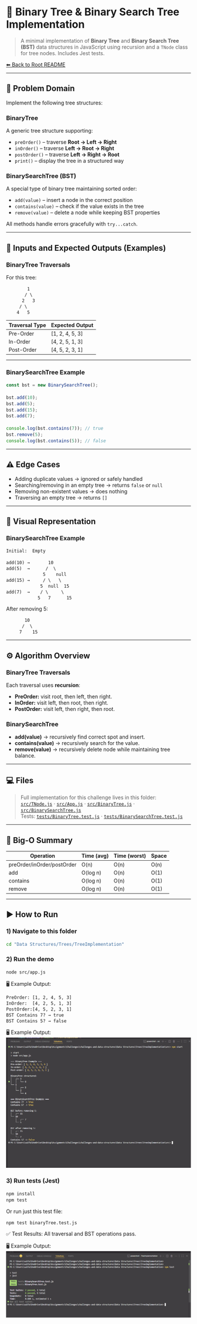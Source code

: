 # 🌳 Binary Tree & Binary Search Tree Implementation

> A minimal implementation of **Binary Tree** and **Binary Search Tree (BST)** data structures in JavaScript using recursion and a `TNode` class for tree nodes. Includes Jest tests.

[⬅ Back to Root README](../../../README.md)

---

## 🧩 Problem Domain

Implement the following tree structures:

### **BinaryTree**

A generic tree structure supporting:

- `preOrder()` – traverse **Root → Left → Right**
- `inOrder()` – traverse **Left → Root → Right**
- `postOrder()` – traverse **Left → Right → Root**
- `print()` – display the tree in a structured way

### **BinarySearchTree (BST)**

A special type of binary tree maintaining sorted order:

- `add(value)` – insert a node in the correct position
- `contains(value)` – check if the value exists in the tree
- `remove(value)` – delete a node while keeping BST properties

All methods handle errors gracefully with `try...catch`.

---

## 🔢 Inputs and Expected Outputs (Examples)

### BinaryTree Traversals

For this tree:

```text
        1
       / \
      2   3
     / \
    4   5
```

| Traversal Type | Expected Output |
| -------------- | --------------- |
| Pre-Order      | [1, 2, 4, 5, 3] |
| In-Order       | [4, 2, 5, 1, 3] |
| Post-Order     | [4, 5, 2, 3, 1] |

---

### BinarySearchTree Example

```js
const bst = new BinarySearchTree();

bst.add(10);
bst.add(5);
bst.add(15);
bst.add(7);

console.log(bst.contains(7)); // true
bst.remove(5);
console.log(bst.contains(5)); // false
```

---

## ⚠️ Edge Cases

- Adding duplicate values → ignored or safely handled
- Searching/removing in an empty tree → returns `false` or `null`
- Removing non-existent values → does nothing
- Traversing an empty tree → returns `[]`

---

## 👀 Visual Representation

### BinarySearchTree Example

```text
Initial:  Empty

add(10) →       10
add(5)  →      /  \
              5    null
add(15) →     / \   \
             5  null  15
add(7)  →    / \     \
            5   7      15
```

After removing 5:

```text
       10
      /  \
     7    15
```

---

## ⚙️ Algorithm Overview

### BinaryTree Traversals

Each traversal uses **recursion**:

- **PreOrder:** visit root, then left, then right.
- **InOrder:** visit left, then root, then right.
- **PostOrder:** visit left, then right, then root.

### BinarySearchTree

- **add(value)** → recursively find correct spot and insert.
- **contains(value)** → recursively search for the value.
- **remove(value)** → recursively delete node while maintaining tree balance.

---

## 💻 Files

> Full implementation for this challenge lives in this folder:  
> [`src/TNode.js`](./src/TNode.js) · [`src/App.js`](./src/App.js) · [`src/BinaryTree.js`](./src/BinaryTree.js) · [`src/BinarySearchTree.js`](./src/BinarySearchTree.js)  
> Tests: [`tests/BinaryTree.test.js`](./tests/BinaryTree.test.js) · [`tests/BinarySearchTree.test.js`](./tests/BinarySearchTree.test.js)

---

## 🧮 Big‑O Summary

| Operation                  | Time (avg) | Time (worst) | Space |
| -------------------------- | ---------- | ------------ | ----- |
| preOrder/inOrder/postOrder | O(n)       | O(n)         | O(n)  |
| add                        | O(log n)   | O(n)         | O(1)  |
| contains                   | O(log n)   | O(n)         | O(1)  |
| remove                     | O(log n)   | O(n)         | O(1)  |

---

## ▶️ How to Run

### 1) Navigate to this folder

```bash
cd "Data Structures/Trees/TreeImplementation"
```

### 2) Run the demo

```bash
node src/app.js
```

🖥️ Example Output:

```text
PreOrder: [1, 2, 4, 5, 3]
InOrder:  [4, 2, 5, 1, 3]
PostOrder:[4, 5, 2, 3, 1]
BST Contains 7? → true
BST Contains 5? → false
```

🖥️ Example Output:
![Code in Terminal](./docs/console-output.png)

### 3) Run tests (Jest)

```bash
npm install
npm test
```

Or run just this test file:

```bash
npm test binaryTree.test.js
```

✅ Test Results:
All traversal and BST operations pass.

🖥️ Example Output:
![Code in Terminal](./docs/tests-output.png)
